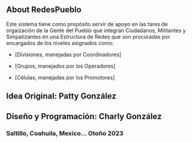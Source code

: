 
## About RedesPueblo

Este sistema tiene como propósito servir de apoyo en las tares de orgaización de la Gente del Pueblo que integran Ciudadanos, Militantes y Simpatizantes en una Estructura de Redes que son procuradas por encargados de los niveles asignados como:

- [Divisiones, manejadas por Coordinadores]

- [Grupos, manejados por los Operadores]

- [Células, manejadas por los Promotores]


## Idea Original: Patty González


## Diseño y Programación: Charly González


### Saltillo, Coahuila, Mexico...  Otoño 2023

